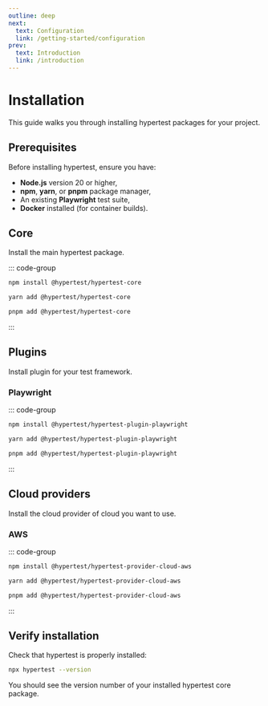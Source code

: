 ```yaml
---
outline: deep
next:
  text: Configuration
  link: /getting-started/configuration
prev:
  text: Introduction
  link: /introduction
---
```


# Installation

This guide walks you through installing hypertest packages for your project.

## Prerequisites

Before installing hypertest, ensure you have:

- **Node.js** version 20 or higher,
- **npm**, **yarn**, or **pnpm** package manager,
- An existing **Playwright** test suite,
- **Docker** installed (for container builds).

## Core

Install the main hypertest package.

::: code-group

```bash [npm]
npm install @hypertest/hypertest-core
```

```bash [yarn]
yarn add @hypertest/hypertest-core
```

```bash [pnpm]
pnpm add @hypertest/hypertest-core
```

:::

## Plugins

Install plugin for your test framework.

### Playwright

::: code-group

```bash [npm]
npm install @hypertest/hypertest-plugin-playwright
```

```bash [yarn]
yarn add @hypertest/hypertest-plugin-playwright
```

```bash [pnpm]
pnpm add @hypertest/hypertest-plugin-playwright
```

:::

## Cloud providers

Install the cloud provider of cloud you want to use.

### AWS

::: code-group

```bash [npm]
npm install @hypertest/hypertest-provider-cloud-aws
```

```bash [yarn]
yarn add @hypertest/hypertest-provider-cloud-aws
```

```bash [pnpm]
pnpm add @hypertest/hypertest-provider-cloud-aws
```

:::

## Verify installation

Check that hypertest is properly installed:

```bash
npx hypertest --version
```

You should see the version number of your installed hypertest core package.
